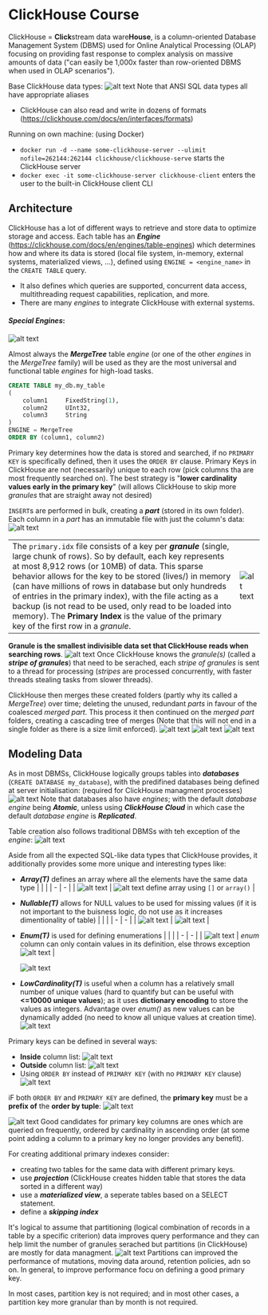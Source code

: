 # ClickHouse Course

ClickHouse = **Click**stream data ware**House**, is a column-oriented Database Management System (DBMS) used for Online Analytical Processing (OLAP) focusing on providing fast response to complex analysis on massive amounts of data ("can easily be 1,000x faster than row-oriented DBMS when used in OLAP scenarios").

Base ClickHouse data types:
![alt text](image.png)
Note that ANSI SQL data types all have appropriate aliases

- ClickHouse can also read and write in dozens of formats (https://clickhouse.com/docs/en/interfaces/formats)

Running on own machine: (using Docker)

- `docker run -d --name some-clickhouse-server --ulimit nofile=262144:262144 clickhouse/clickhouse-serve` starts the ClickHouse server
- `docker exec -it some-clickhouse-server clickhouse-client` enters the user to the built-in ClickHouse client CLI

## Architecture

ClickHouse has a lot of different ways to retrieve and store data to optimize storage and access. Each table has an **_Engine_** (https://clickhouse.com/docs/en/engines/table-engines) which determines how and where its data is stored (local file system, in-memory, external systems, materialized views, ...), defined using `ENGINE = <engine_name>` in the `CREATE TABLE` query.

- It also defines which queries are supported, concurrent data access, multithreading request capabilities, replication, and more.
- There are many _engines_ to integrate ClickHouse with external systems.

#### _Special Engines_:

![alt text](image-8.png)

Almost always the **_MergeTree_** table _engine_ (or one of the other _engines_ in the _MergeTree_ family) will be used as they are the most universal and functional table _engines_ for high-load tasks.

```sql
CREATE TABLE my_db.my_table
(
    column1     FixedString(1),
    column2     UInt32,
    column3     String
)
ENGINE = MergeTree
ORDER BY (column1, column2)
```

Primary key determines how the data is stored and searched, if no `PRIMARY KEY` is specifically defined, then it uses the `ORDER BY` clause. Primary Keys in ClickHouse are not (necessarily) unique to each row (pick columns tha are most frequently searched on). The best strategy is "**lower cardinality values early in the primary key**" (will allows ClickHouse to skip more _granules_ that are straight away not desired)

`INSERT`s are performed in bulk, creating a **_part_** (stored in its own folder). Each column in a _part_ has an immutable file with just the column's data:
![alt text](image-1.png)

|                                                                                                                                                                                                                                                                                                                                                                                                                                                                                                                             |                          |
| --------------------------------------------------------------------------------------------------------------------------------------------------------------------------------------------------------------------------------------------------------------------------------------------------------------------------------------------------------------------------------------------------------------------------------------------------------------------------------------------------------------------------- | ------------------------ |
| The `primary.idx` file consists of a key per **_granule_** (single, large chunk of rows). So by default, each key represents at most 8,912 rows (or 10MB) of data. This sparse behavior allows for the key to be stored (lives/) in memory (can have millions of rows in database but only hundreds of entries in the primary index), with the file acting as a backup (is not read to be used, only read to be loaded into memory). The **Primary Index** is the value of the primary key of the first row in a _granule_. | ![alt text](image-5.png) |

**Granule is the smallest indivisible data set that ClickHouse reads when searching rows**.
![alt text](image-6.png)
Once ClickHouse knows the _granule(s)_ (called a **_stripe of granules_**) that need to be serached, each _stripe of granules_ is sent to a thread for processing (_stripes_ are processed concurrently, with faster threads stealing tasks from slower threads).

ClickHouse then merges these created folders (partly why its called a _MergeTree_) over time; deleting the unused, redundant _parts_ in favour of the coalesced _merged part_. This process it then continued on the _merged part_ folders, creating a cascading tree of merges (Note that this will not end in a single folder as there is a size limit enforced).
![alt text](image-2.png)
![alt text](image-3.png)
![alt text](image-4.png)

## Modeling Data

As in most DBMSs, ClickHouse logically groups tables into **_databases_** (`CREATE DATABASE my_database`), with the predifined databases being defined at server initialisation: (required for ClickHouse managment processes)
![alt text](image-7.png)
Note that databases also have _engines_; with the default _database engine_ being **_Atomic_**, unless using **_ClickHouse Cloud_** in which case the default _database engine_ is **_Replicated_**.

Table creation also follows traditional DBMSs with teh exception of the _engine_:
![alt text](image-9.png)

Aside from all the expected SQL-like data types that ClickHouse provides, it additionally provides some more unique and interesting types like:

- **_Array(T)_** defines an array where all the elements have the same data type
  | | |
  | - | - |
  | ![alt text](image-10.png) | ![alt text](image-11.png) define array using `[]` or `array()` |

- **_Nullable(T)_** allows for NULL values to be used for missing values (if it is not important to the buisness logic, do not use as it increases dimentionality of table)
  | | |
  | - | - |
  | ![alt text](image-12.png) | ![alt text](image-13.png) |

- **_Enum(T)_** is used for defining enumerations
  | | |
  | - | - |
  | ![alt text](image-14.png) | _enum_ column can only contain values in its definition, else throws exception ![alt text](image-15.png) |

  ![alt text](image-16.png)

- **_LowCardinality(T)_** is useful when a column has a relatively small number of unique values (hard to quantify but can be useful with **<=10000 unique values**); as it uses **dictionary encoding** to store the values as integers. Advantage over _enum()_ as new values can be dynamically added (no need to know all unique values at creation time).
  ![alt text](image-17.png)

Primary keys can be defined in several ways:

- **Inside** column list:
  ![alt text](image-18.png)
- **Outside** column list:
  ![alt text](image-19.png)
- Using `ORDER BY` instead of `PRIMARY KEY` (with no `PRIMARY KEY` clause)
  ![alt text](image-20.png)

iF both `ORDER BY` and `PRIMARY KEY` are defined, the **primary key** must be a **prefix of** the **order by tuple**:
![alt text](image-21.png)

![alt text](image-22.png)
Good candidates for primary key columns are ones which are queried on frequently, ordered by cardinality in ascending order (at some point adding a column to a primary key no longer provides any benefit).

For creating additional primary indexes consider:

- creating two tables for the same data with different primary keys.
- use **_projection_** (ClickHouse creates hidden table that stores the data sorted in a different way)
- use a **_materialized view_**, a seperate tables based on a SELECT statement.
- define a **_skipping index_**

It's logical to assume that partitioning (logical combination of records in a table by a specific criterion) data improves query performance and they can help limit the number of granules serached but partitions (in ClickHouse) are mostly for data managment.
![alt text](image-23.png)
Partitions can improved the performance of mutations, moving data around, retention policies, adn so on. In general, to improve performance focu on defining a good primary key.

In most cases, partition key is not required; and in most other cases, a partition key more granular than by month is not required.
